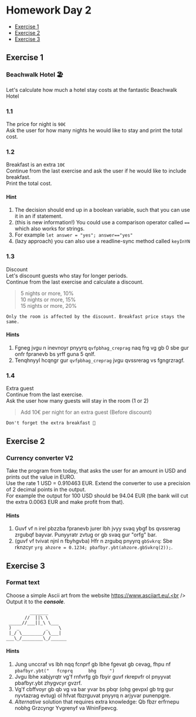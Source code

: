 # Homework Day 2

- [Exercise 1](#exercise-1)
- [Exercise 2](#exercise-2)
- [Exercise 3](#exercise-3)

## Exercise 1
### Beachwalk Hotel 🏖 <br />
Let's calculate how much a hotel stay costs at the fantastic Beachwalk Hotel

### 1.1
The price for night is `90€`<br />
Ask the user for how many nights he would like to stay and print the total cost.

### 1.2
Breakfast is an extra `10€`<br />
Continue from the last exercise and ask the user if he would like to include breakfast.<br />
Print the total cost.

#### Hint
1. The decision should end up in a boolean variable, such that you can use it in an if statement.
1. (this is new information!) You could use a comparison operator called `==` which also works for strings.
2. For example `let answer = "yes"; answer=="yes"`
3. (lazy approach) you can also use a readline-sync method called `keyInYN`

### 1.3
Discount<br />
Let's discount guests who stay for longer periods.<br />
Continue from the last exercise and calculate a discount.<br />
> 5 nights or more, 10%<br />
> 10 nights or more, 15%<br />
> 15 nights or more, 20%<br />
```
Only the room is affected by the discount. Breakfast price stays the same.
```

#### Hints
1. Fgneg jvgu n inevnoyr pnyyrq `qvfpbhag_creprag` naq frg vg gb 0 sbe gur onfr fpranevb bs yrff guna 5 qnlf.
2. Tenqhnyyl hcqngr gur `qvfpbhag_creprag` jvgu qvssrerag vs fgngrzragf.

### 1.4
Extra guest <br />
Continue from the last exercise.<br />
Ask the user how many guests will stay in the room (1 or 2)<br />
> Add 10€ per night for an extra guest (Before discount)
```
Don't forget the extra breakfast 🥐
```


## Exercise 2
### Currency converter V2
Take the program from today, that asks the user for an amount in USD and prints out the value in EURO.<br />
Use the rate 1 USD = 0.910463 EUR. Extend the converter to use a precision of 2 decimal points in the output.<br />
For example the output for 100 USD should be 94.04 EUR (the bank will cut the extra 0.0063 EUR and make profit from that).

#### Hints

1. Guvf vf n irel pbzzba fpranevb jurer lbh jvyy svaq ybgf bs qvssrerag zrgubqf bayvar. Punyyratr zvtug or gb svaq gur "orfg" bar.
2. (guvf vf tvivat njnl n fbyhgvba) Hfr n zrgubq pnyyrq `gbSvkrq`: Sbe rknzcyr `yrg ahzore = 0.1234; pbafbyr.ybt(ahzore.gbSvkrq(2));`.

## Exercise 3
### Format text
Choose a simple Ascii art from the website https://www.asciiart.eu/.<br />
Output it to the ___console___.
```
￼        _______
       //  ||\ \
 _____//___||_\ \___
 )  _          _    \
 |_/ \________/ \___|
___\_/________\_/______
```

#### Hints

1. Jung unccraf vs lbh nqq fcnprf gb lbhe fgevat gb cevag, fhpu nf `pbafbyr.ybt("   fcnprq      bhg     ")`
2. Jvgu lbhe xabjyrqtr vg'f rnfvrfg gb fbyir guvf rkrepvfr ol pnyyvat pbafbyr.ybt zhygvcyr gvzrf.
3. Vg'f cbffvoyr gb qb vg va bar yvar bs pbqr (ohg gevpxl gb trg gur nyvtazrag evtug) ol hfvat fbzrguvat pnyyrq n arjyvar punenpgre.
4. *Alternative* solution that requires extra knowledge: Qb fbzr erfrnepu nobhg Grzcyngr Yvgrenyf va WninFpevcg.
